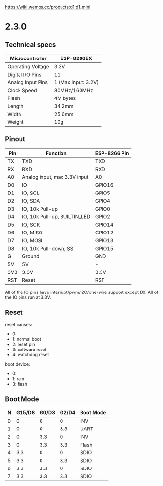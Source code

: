 https://wiki.wemos.cc/products:d1:d1_mini

# 2.3.0 #

## Technical specs ##

Microcontroller | ESP-8266EX
--- | ---
Operating Voltage | 3.3V
Digital I/O Pins | 11
Analog Input Pins | 1 (Max input: 3.2V)
Clock Speed | 80MHz/160MHz
Flash | 4M bytes
Length | 34.2mm
Width | 25.6mm
Weight | 10g

## Pinout

Pin | Function | ESP-8266 Pin |
--- | --- | --- |
TX | TXD | TXD |
RX | RXD | RXD |
A0 | Analog input, max 3.3V input | A0
D0 | IO | GPIO16
D1 | IO, SCL | GPIO5
D2 | IO, SDA | GPIO4
D3 | IO, 10k Pull-up | GPIO0
D4 | IO, 10k Pull-up, BUILTIN_LED | GPIO2
D5 | IO, SCK | GPIO14
D6 | IO, MISO | GPIO12
D7 | IO, MOSI | GPIO13
D8 | IO, 10k Pull-down, SS  |GPIO15
G | Ground  |GND
5V | 5V  |-
3V3 | 3.3V  |3.3V
RST | Reset | RST

All of the IO pins have interrupt/pwm/I2C/one-wire support except D0.
All of the IO pins run at 3.3V.

## Reset 

reset causes:
- 0: 
- 1: normal boot
- 2: reset pin
- 3: software reset
- 4: watchdog reset

boot device:
- 0:
- 1: ram
- 3: flash

## Boot Mode

N | G15/D8 | G0/D3 | G2/D4 | Boot Mode
--- | --- | --- | --- | ---
0 |   0    |   0   |   0   | INV
1 |   0    |   0   |  3.3  | UART
2 |   0    |  3.3  |   0   | INV
3 |   0    |  3.3  |  3.3  | Flash 
4 |  3.3   |   0   |   0   | SDIO
5 |  3.3   |   0   |  3.3  | SDIO
6 |  3.3   |  3.3  |   0   | SDIO
7 |  3.3   |  3.3  |  3.3  | SDIO
